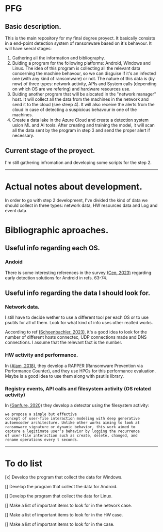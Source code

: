 # PFG
## Basic description.
This is the main repository for my final degree proyect. It basically consists in a end-point detection system of ransomware based on it's behavour. It will have seeral stages:
1. Gathering all the information and bibliography.
2. Buiding a program for the following platforms: Android, Windows and Linux. The idea of this program is collecting all the relevant data concerning the machine behavour, so we can disguise if it's an infected one (with any kind of ransomware) or not. The nature of this data is (by now) of three types: network activity, APIs and System calls (depending on which OS are we refering) and hardware resources use.
3. Buiding another program that will be alocated in the "network manager" host. It will collect all the data from the machines in the network and send it to the cloud (see steep 4). It will also receive the alerts from the cloud in case of detecting a suspicious behavour in one of the machines.
4. Create a data lake in the Azure Cloud and create a detection system usion ML and AI tools. After creating and training the model, it will scan all the data sent by the program in step 3 and send the proper alert if necessary.

## Current stage of the proyect.
I'm still gathering infromation and developing some scripts for the step 2.


---



# Actual notes about development.
In order to go with step 2 development, I've divided the kind of data we should collect in three types: network data, HW resources data and Log and event data. 

# Bibliographic aproaches.

## Useful info regarding each OS.

### Andoid

There is some interesting references in the survey [(Cen, 2023)](https://drive.google.com/file/d/1gDN4WYrqDrvKwQ9MQQxUuXCnOZvOMlZf/view?usp=drive_link) regarding early detection solutions for Android in refs. 63-74.

## Useful info regarding the data I should look for.

### Network data.
I still have to decide wether to use a different tool per each OS or to use psutils for all of them. Look for what kind of info uses other realted works.

According to ref [(Schoenbachler, 2023)](https://drive.google.com/file/d/1UnIbWdUNv8WK9_bSsCPjqGDaKZr2R7Pf/view?usp=drive_link/), it's a good idea to look for the number of different hosts connectec, UDP connections made and DNS connections. I assume that the relevant fact is the number. 



### HW activity and performance.
In [(Alam, 2018)](https://drive.google.com/file/d/1Sv0PCjQSWHR4QB3pADWbKkMS6PUE3gQm/view?usp=drive_link), they develop a RAPPER (Ransomware Prevention via Performance Counter), and they use HPCs for this performance evaluation. Maybe is a good idea to use them along with psutils library.


### Registry events, API calls and filesystem activity (OS related activity)
In [(Ganfure, 2020)](https://drive.google.com/file/d/1VRWqS83AVqN8JwuVcMT-_DXu-_utwsCY/view?usp=drive_link) they develop a detector using the filesystem activity: 
```
we propose a simple but effective
concept of user-file interaction modeling with deep generative
autoencoder architecture. Unlike other works aiming to look at
ransomware signature or dynamic behavior, this work aimed to
capture a legitimate user’s behavior by logging the recurrence
of user-file interaction such as create, delete, changed, and
rename operations every t seconds.
```


---


# To do list

[x] Develop the program that collect the data for Windows.

[] Develop the program that collect the data for Android.

[] Develop the program that collect the data for Linux.

[] Make a list of important items to look for in the network case.

[] Make a list of important items to look for in the HW case.

[] Make a list of important items to look for in the  case.
